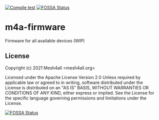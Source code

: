 [![Compile test](https://github.com/Mesh4all/m4a-firmware/actions/workflows/compilation_check.yml/badge.svg)](https://github.com/Mesh4all/m4a-firmware/actions/workflows/compilation_check.yml)
[![FOSSA Status](https://app.fossa.com/api/projects/git%2Bgithub.com%2FMesh4all%2Fm4a-firmware.svg?type=shield)](https://app.fossa.com/projects/git%2Bgithub.com%2FMesh4all%2Fm4a-firmware?ref=badge_shield)

# m4a-firmware
Firmware for all available devices (WIP)



## License

Copyright (c) 2021 Mesh4all <mesh4all.org>

Licensed under the Apache License Version 2.0
Unless required by applicable law or agreed to in writing, software distributed under the License is distributed on an "AS IS" BASIS, WITHOUT WARRANTIES OR CONDITIONS OF ANY KIND, either express or implied. See the License for the specific language governing permissions and limitations under the License.


[![FOSSA Status](https://app.fossa.com/api/projects/git%2Bgithub.com%2FMesh4all%2Fm4a-firmware.svg?type=large)](https://app.fossa.com/projects/git%2Bgithub.com%2FMesh4all%2Fm4a-firmware?ref=badge_large)